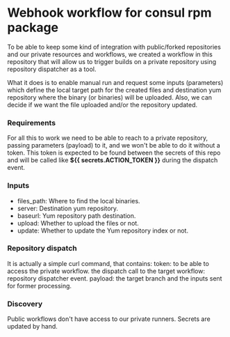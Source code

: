 # Webhook workflow for consul rpm package
To be able to keep some kind of integration with public/forked repositories and our private resources and workflows, we created a workflow in this repository that will allow us to trigger builds on a private repository using repository dispatcher as a tool.

What it does is to enable manual run and request some inputs (parameters) which define the local target path for the created files and destination yum repository where the binary (or binaries) will be uploaded.
Also, we can decide if we want the file uploaded and/or the repository updated.

### Requirements
For all this to work we need to be able to reach to a private repository, passing parameters (payload) to it, and we won't be able to do it without a token.
This token is expected to be found between the secrets of this repo and will be called like **${{ secrets.ACTION_TOKEN }}** during the dispatch event.

### Inputs
* files_path: Where to find the local binaries.
* server: Destination yum repository.
* baseurl: Yum repository path destination.
* upload: Whether to upload the files or not.
* update: Whether to update the Yum repository index or not.

### Repository dispatch
It is actually a simple curl command, that contains:
token: to be able to access the private workflow.
the dispatch call to the target workflow: repository dispatcher event.
payload: the target branch and the inputs sent for former processing.

### Discovery
Public workflows don't have access to our private runners.
Secrets are updated by hand.
